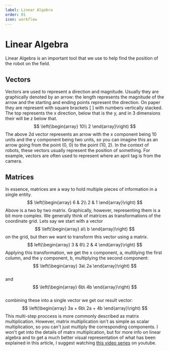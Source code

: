 ```yaml
---
label: Linear Algebra
order: 01
icon: workflow
---
```


# Linear Algebra

Linear Algebra is an important tool that we use to help find the position of the robot on the field.

## Vectors

Vectors are used to represent a direction and magnitude. Usually they are graphically denoted by an arrow: the length represents the magnitude of the arrow and the starting and ending points represent the direction. On paper they are represent with square brackets [ ] with numbers vertically stacked. The top represents the x direction, below that is the y, and in 3 dimensions their will be z below that. 
$$
\left(\begin{array}
10\\
2
\end{array}\right)
$$ 
The above 2d vector represents an arrow with the x component being 10 units and the y component being two units, so you can imagine this as an arrow going from the point (0, 0) to the point (10, 2). In the context of robots, these vectors usually represent
the position of something. For example, vectors are often used to represent where an april tag is from the camera. 

## Matrices

In essence, matrices are a way to hold multiple pieces of information in a single entity. 
$$
\left(\begin{array}
6 & 2\\
2 & 1
\end{array}\right)
$$ 
Above is a two by two matrix. Graphically, however, representing them is a bit more complex. 
We generally think of matrices as transformations of the coordinate grid. Lets say we start with 
a vector 
$$
\left(\begin{array}
a\\
b
\end{array}\right)
$$
on the grid, but then we want to transform this vector using a matrix.
$$
left(\begin{array}
3 & 6\\
2 & 4
\end{array}\right)
$$
Applying this transformation, we get the x component, a, multilying the first column, and the y component, b,
multiplying the second component:
$$
\left(\begin{array}
3a\
2a                   
\end{array}\right)   
$$    
and 
$$
\left(\begin{array}
6b\
4b                   
\end{array}\right)   
$$   
combining these into a single vector we get our result vector:
$$
\left(\begin{array}
3a + 6b\
2a + 4b                 
\end{array}\right)   
$$
This multi-step proccess is more commonly described as matrix multiplication. However, 
matrix multiplication isn't as simple as scalar multiplication, so you can't just multiply 
the corresponding components. I won't get into the details of matrx multiplication, but for 
more info on linear algebra and to get a much better visual representation of what has 
been explained in this article, I suggest watching [this video series](https://youtu.be/fNk_zzaMoSs?si=iBkvwhzAhbwECNF0) on youtube.